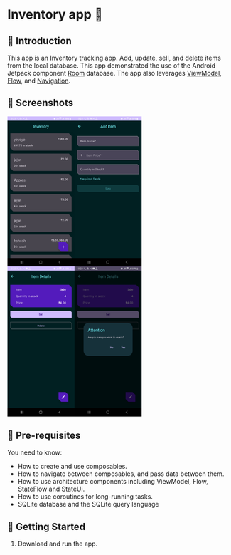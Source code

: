 Inventory app 🛒
==================================

🚀 Introduction
------------

This app is an Inventory tracking app. Add, update, sell, and delete items from the local database.
This app demonstrated the use of the Android Jetpack component [Room](https://developer.android.com/training/data-storage/room) database.
The app also leverages [ViewModel](https://developer.android.com/topic/libraries/architecture/viewmodel),
[Flow](https://developer.android.com/kotlin/flow),
and [Navigation](https://developer.android.com/topic/libraries/architecture/navigation/).

🚀 Screenshots
------------


<div style="display:flex;">
<img alt="App image" src="Screenshot/Screenshot_20230827_212911_Inventory.jpg" width="30%">
<img alt="App image" src="Screenshot/Screenshot_20230827_212915_Inventory.jpg" width="30%">
</div>

<div style="display:flex;">
<img alt="App image" src="Screenshot/Screenshot_20230827_212919_Inventory.jpg" width="30%">
<img alt="App image" src="Screenshot/Screenshot_20230827_212924_Inventory.jpg" width="30%">
</div>




🚀 Pre-requisites
--------------

You need to know:
- How to create and use composables.
- How to navigate between composables, and pass data between them.
- How to use architecture components including ViewModel, Flow, StateFlow and StateUi.
- How to use coroutines for long-running tasks.
- SQLite database and the SQLite query language


🚀 Getting Started
---------------

1. Download and run the app.
